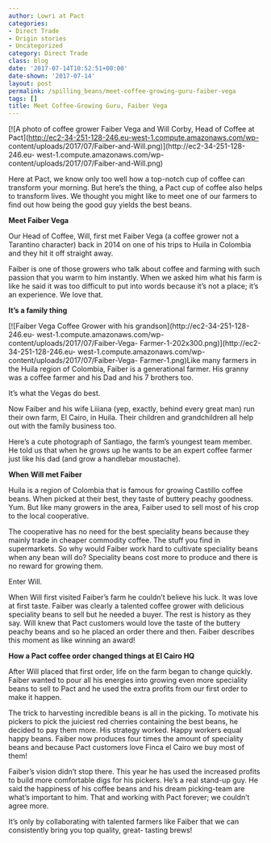 ```yaml
---
author: Lowri at Pact
categories:
- Direct Trade
- Origin stories
- Uncategorized
category: Direct Trade
class: blog
date: '2017-07-14T10:52:51+00:00'
date-shown: '2017-07-14'
layout: post
permalink: /spilling_beans/meet-coffee-growing-guru-faiber-vega
tags: []
title: Meet Coffee-Growing Guru, Faiber Vega
---
```


[![A photo of coffee grower Faiber Vega and Will Corby, Head of Coffee at
Pact](http://ec2-34-251-128-246.eu-west-1.compute.amazonaws.com/wp-
content/uploads/2017/07/Faiber-and-Will.png)](http://ec2-34-251-128-246.eu-
west-1.compute.amazonaws.com/wp-content/uploads/2017/07/Faiber-and-Will.png)

Here at Pact, we know only too well how a top-notch cup of coffee can
transform your morning. But here’s the thing, a Pact cup of coffee also helps
to transform lives. We thought you might like to meet one of our farmers to
find out how being the good guy yields the best beans.

**Meet Faiber Vega**

Our Head of Coffee, Will, first met Faiber Vega (a coffee grower not a
Tarantino character) back in 2014 on one of his trips to Huila in Colombia and
they hit it off straight away.

Faiber is one of those growers who talk about coffee and farming with such
passion that you warm to him instantly. When we asked him what his farm is
like he said it was too difficult to put into words because it’s not a place;
it’s an experience. We love that.

**It’s a family thing**

[![Faiber Vega Coffee Grower with his grandson](http://ec2-34-251-128-246.eu-
west-1.compute.amazonaws.com/wp-content/uploads/2017/07/Faiber-Vega-
Farmer-1-202x300.png)](http://ec2-34-251-128-246.eu-
west-1.compute.amazonaws.com/wp-content/uploads/2017/07/Faiber-Vega-
Farmer-1.png)Like many farmers in the Huila region of Colombia, Faiber is a
generational farmer. His granny was a coffee farmer and his Dad and his 7
brothers too.

It’s what the Vegas do best.

Now Faiber and his wife Liiiana (yep, exactly, behind every great man) run
their own farm, El Cairo, in Huila. Their children and grandchildren all help
out with the family business too.

Here’s a cute photograph of Santiago, the farm’s youngest team member. He told
us that when he grows up he wants to be an expert coffee farmer just like his
dad (and grow a handlebar moustache).

**When** **Will met Faiber**

Huila is a region of Colombia that is famous for growing Castillo coffee
beans. When picked at their best, they taste of buttery peachy goodness. Yum.
But like many growers in the area, Faiber used to sell most of his crop to the
local cooperative.

The cooperative has no need for the best speciality beans because they mainly
trade in cheaper commodity coffee. The stuff you find in supermarkets. So why
would Faiber work hard to cultivate speciality beans when any bean will do?
Speciality beans cost more to produce and there is no reward for growing them.

Enter Will.

When Will first visited Faiber’s farm he couldn’t believe his luck. It was
love at first taste. Faiber was clearly a talented coffee grower with
delicious speciality beans to sell but he needed a buyer. The rest is history
as they say. Will knew that Pact customers would love the taste of the buttery
peachy beans and so he placed an order there and then. Faiber describes this
moment as like winning an award!

**How a Pact coffee order changed things at El Cairo HQ**

After Will placed that first order, life on the farm began to change quickly.
Faiber wanted to pour all his energies into growing even more speciality beans
to sell to Pact and he used the extra profits from our first order to make it
happen.

The trick to harvesting incredible beans is all in the picking. To motivate
his pickers to pick the juiciest red cherries containing the best beans, he
decided to pay them more. His strategy worked. Happy workers equal happy
beans. Faiber now produces four times the amount of speciality beans and
because Pact customers love Finca el Cairo we buy most of them!

Faiber’s vision didn’t stop there. This year he has used the increased profits
to build more comfortable digs for his pickers. He’s a real stand-up guy. He
said the happiness of his coffee beans and his dream picking-team are what’s
important to him. That and working with Pact forever; we couldn’t agree more.

It’s only by collaborating with talented farmers like Faiber that we can
consistently bring you top quality, great- tasting brews!